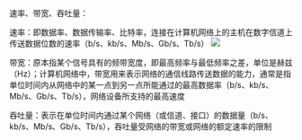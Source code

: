 速率、带宽、吞吐量：

速率：即数据率、数据传输率、比特率，连接在计算机网络上的主机在数字信道上传送数据位数的速率（b/s、kb/s、Mb/s、Gb/s、Tb/s）
![](https://tva1.sinaimg.cn/large/008eGmZEly1gosdbsjhmbj31cu09x0zr.jpg)


带宽：原本指某个信号具有的频带宽度，即最高频率与最低频率之差，单位是赫兹（Hz）；计算机网络中，带宽用来表示网络的通信线路传送数据的能力，通常是指单位时间内从网络中的某一点到另一点所能通过的最高数据率（b/s、kb/s、Mb/s、Gb/s、Tb/s），网络设备所支持的最高速度

吞吐量：表示在单位时间内通过某个网络（或信道、接口）的数据量（b/s、kb/s、Mb/s、Gb/s、Tb/s），吞吐量受网络的带宽或网络的额定速率的限制
